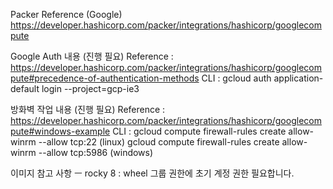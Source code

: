 Packer Reference (Google) 
https://developer.hashicorp.com/packer/integrations/hashicorp/googlecompute

Google Auth 내용 (진행 필요)
Reference : https://developer.hashicorp.com/packer/integrations/hashicorp/googlecompute#precedence-of-authentication-methods
CLI : gcloud auth application-default login --project=gcp-ie3

방화벽 작업 내용 (진행 필요)
Reference : https://developer.hashicorp.com/packer/integrations/hashicorp/googlecompute#windows-example
CLI :   gcloud compute firewall-rules create allow-winrm --allow tcp:22 (linux)
        gcloud compute firewall-rules create allow-winrm --allow tcp:5986 (windows)

이미지 참고 사항
ㅡ rocky 8 
: wheel 그룹 권한에 초기 계정 권한 필요합니다.